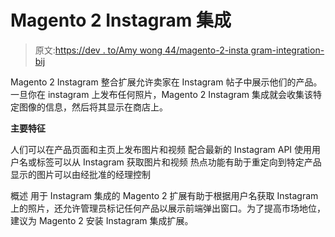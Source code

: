 # Magento 2 Instagram 集成

> 原文:[https://dev . to/Amy wong 44/magento-2-insta gram-integration-bij](https://dev.to/amywong44/magento-2-instagram-integration-bij)

Magento 2 Instagram 整合扩展允许卖家在 Instagram 帖子中展示他们的产品。一旦你在 instagram 上发布任何照片，Magento 2 Instagram 集成就会收集该特定图像的信息，然后将其显示在商店上。

**主要特征**

人们可以在产品页面和主页上发布图片和视频
配合最新的 Instagram API
使用用户名或标签可以从 Instagram 获取图片和视频
热点功能有助于重定向到特定产品
显示的图片可以由经批准的经理控制

概述
用于 Instagram 集成的 Magento 2 扩展有助于根据用户名获取 Instagram 上的照片，还允许管理员标记任何产品以展示前端弹出窗口。为了提高市场地位，建议为 Magento 2 安装 Instagram 集成扩展。